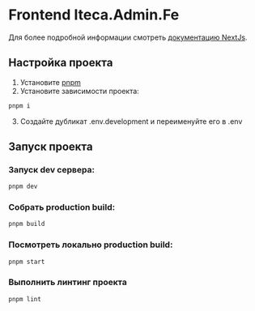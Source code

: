 # Frontend Iteca.Admin.Fe
Для более подробной информации смотреть [документацию NextJs](https://nextjs.org/).

## Настройка проекта
1. Установите [pnpm](https://pnpm.io/installation)
2. Установите зависимости проекта:
```bash
pnpm i
```
3. Создайте дубликат .env.development и переименуйте его в .env

## Запуск проекта
### Запуск dev сервера:
```bash
pnpm dev
```

### Собрать production build:
```bash
pnpm build
```

### Посмотреть локально production build:
```bash
pnpm start
```

### Выполнить линтинг проекта
```bash
pnpm lint
```

